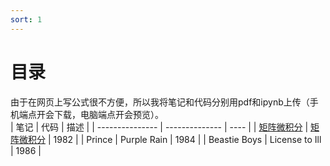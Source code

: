 ```yaml
---
sort: 1
---  
```



# 目录  
由于在网页上写公式很不方便，所以我将笔记和代码分别用pdf和ipynb上传（手机端点开会下载，电脑端点开会预览）。  
| 笔记            | 代码            | 描述 |
| --------------- | -------------- | ---- |
| [矩阵微积分](https://yz14.github.io/main/fd2/mc.pdf) | [矩阵微积分](https://yz14.github.io/main/fd2/mc.pdf) | 1982 |
| Prince          | Purple Rain    | 1984 |
| Beastie Boys    | License to Ill | 1986 |
